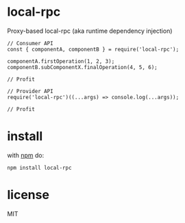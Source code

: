 # local-rpc

Proxy-based local-rpc (aka runtime dependency injection)

```JS
// Consumer API
const { componentA, componentB } = require('local-rpc');

componentA.firstOperation(1, 2, 3);
componentB.subComponentX.finalOperation(4, 5, 6);

// Profit
```

```JS
// Provider API
require('local-rpc')((...args) => console.log(...args));

// Profit
```


# install
with [npm](https://npmjs.org) do:

```
npm install local-rpc
```

# license

MIT
